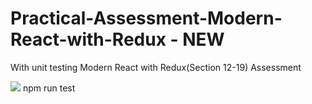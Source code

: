 # Practical-Assessment-Modern-React-with-Redux - NEW

With unit testing
Modern React with Redux(Section 12-19) Assessment

![](https://media.giphy.com/media/zOvBKUUEERdNm/giphy.gif)
npm run test
